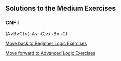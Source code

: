 ## Solutions to the Medium Exercises

### CNF I
(A∨B∨C)∧(¬A∨¬C)∧(¬B∨¬C)

[Move back to Beginner Logic Exercises](https://github.com/UMdecisionsupport/DecisionSupport2023/blob/main/Logic/Beginner.md)

[Move forward to Advanced Logic Exercises](https://github.com/UMdecisionsupport/DecisionSupport2023/blob/main/Logic/Advanced.md)
